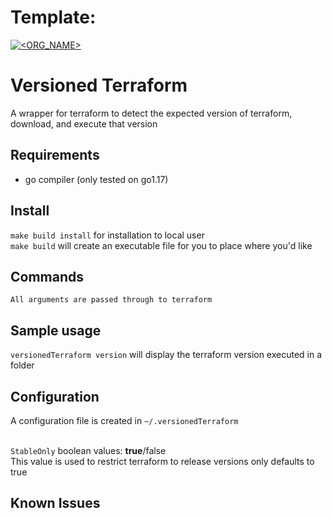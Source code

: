 # Template:
[![<ORG_NAME>](https://circleci.com/gh/mitch-thompson/versionedTerraform.svg?style=svg)](<LINK>)

# Versioned Terraform
A wrapper for terraform to detect the expected version of terraform, 
download, and execute that version

## Requirements
- go compiler (only tested on go1.17)

## Install
`make build install` for installation to local user<br>
`make build` will create an executable file for you to place where you'd like

## Commands
```
All arguments are passed through to terraform
```

## Sample usage
`versionedTerraform version` will display the terraform version executed in a folder

## Configuration
A configuration file is created in `~/.versionedTerraform`<br><br>

`StableOnly` boolean values: <b>true</b>/false<br>
This value is used to restrict terraform to release versions only defaults to true
## Known Issues
